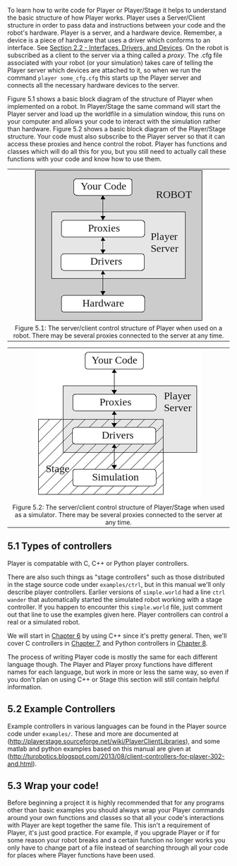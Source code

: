 To learn how to write code for Player or Player/Stage it helps to
understand the basic structure of how Player works. Player uses a
Server/Client structure in order to pass data and instructions between your
code and the robot's hardware. Player is a server, and a hardware device.
Remember, a device is a piece of hardware that uses a driver which conforms
to an interface. See [Section 2.2 - Interfaces, Drivers, and
Devices](BASICS.md#22-interfaces-drivers-and-devices).  On the robot is
subscribed as a client to the server via a thing called a
*proxy*. The .cfg file associated with your robot (or your simulation)
takes care of telling the Player server which devices are attached to it,
so when we run the command `player some_cfg.cfg` this starts up the Player
server and connects all the necessary hardware devices to the server.

Figure 5.1 shows a basic block diagram of
the structure of Player when implemented on a robot. In Player/Stage the
same command will start the Player server and load up the worldfile in a
simulation window, this runs on your computer and allows your code to
interact with the simulation rather than hardware. Figure
5.2 shows a basic block diagram of the
Player/Stage structure.  Your code must also subscribe to the Player server
so that it can access these proxies and hence control the robot. Player has
functions and classes which will do all this for you, but you still need to
actually call these functions with your code and know how to use them.


<!--- Figure --->
| |
| :---------------:| 
| ![Figure 5.1](pics/coding/ServerClient_robot.png) |
| Figure 5.1: The server/client control structure of Player when used on a robot. There may be several proxies connected to the server at any time. |
<!--- <a name="fig_Coding_ServerClientSim"></a> --->


<!--- Figure --->
| |
| :---------------:| 
| ![Figure 5.2](pics/coding/ServerClient_sim.png) |
| Figure 5.2: The server/client control structure of Player/Stage when used as a simulator. There may be several proxies connected to the server at any time. |

## 5.1 Types of controllers
Player is compatable with C, C++ or Python player controllers.  

There are also such things as "stage controllers" such as those distributed in
the stage source code under `examples/ctrl`, but in this manual we'll only
describe player controllers.
Earlier versions of `simple.world` had a line `ctrl wander` that
automatically started the simulated robot working with a stage controller.
If you happen to encounter this `simple.world` file, just comment out that
line to use the examples given here.  Player controllers can control a real or
a simulated robot.

We will start in [Chapter 6](CONTROLLER_CPP.md) by using C++ since it's
pretty general.  Then, we'll cover C controllers in [Chapter
7](CONTROLLER_C.md), and Python controllers in [Chapter
8](CONTROLLER_PY.md).

The process of writing Player code is mostly the same for each different
language though. The Player and Player proxy functions have different names for
each language, but work in more or less the same way, so even if you don't
plan on using C++ or Stage this section will still contain helpful
information.  

## 5.2 Example Controllers

Example controllers in various languages can be found in the Player source code
under `examples/`.  These and more are documented at
(http://playerstage.sourceforge.net/wiki/PlayerClientLibraries), and
some matlab and python examples based on this manual are given at
(http://turobotics.blogspot.com/2013/08/client-controllers-for-player-302-and.html).

## 5.3 Wrap your code!
Before beginning a project it is highly recommended that for any programs
other than basic examples you should always wrap your Player commands
around your own functions and classes so that all your code's interactions
with Player are kept together the same file. This isn't a requirement of
Player, it's just good practice. For example, if you upgrade Player or if
for some reason your robot breaks and a certain function no longer works
you only have to change part of a file instead of searching through all
your code for places where Player functions have been used.

